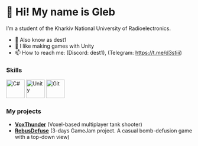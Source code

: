 
# 👋 Hi! My name is Gleb

I’m a student of the Kharkiv National University of Radioelectronics.

- 👀 Also know as dest1
- 💞️ I like making games with Unity
- 📫 How to reach me: (Discord: dest1), (Telegram: https://t.me/d3stiii)

### Skills

<p align="left">
<img src="https://profilinator.rishav.dev/skills-assets/csharp-original.svg" alt="C#" height="50" />  
<img src="https://profilinator.rishav.dev/skills-assets/unity.png" alt="Unity" height="50" />  
<img src="https://profilinator.rishav.dev/skills-assets/git-scm-icon.svg" alt="Git" height="50" />  
</p>

### My projects

- [**VoxThunder**](https://www.youtube.com/watch?v=rKOnZ9RLkac) (Voxel-based multiplayer tank shooter)
- [**RebusDefuse**](https://www.youtube.com/watch?v=OZhtjLR59xE) (3-days GameJam project. A casual bomb-defusion game with a top-down view)

